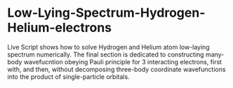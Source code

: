 # Low-Lying-Spectrum-Hydrogen-Helium-electrons
Live Script shows how to solve Hydrogen and Helium atom low-laying spectrum numerically. The final section is dedicated to constructing many-body wavefucntion obeying Pauli principle for 3 interacting electrons, first with, and then, without decomposing three-body coordinate wavefunctions into the product of single-particle orbitals.
